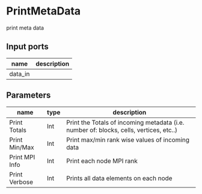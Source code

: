 PrintMetaData
=============
print meta data

Input ports
-----------
|name|description|
|-|-|
|data_in||

Parameters
----------
|name|type|description|
|-|-|-|
|Print Totals|Int|Print the Totals of incoming metadata (i.e. number of: blocks, cells, vertices, etc..)|
|Print Min/Max|Int|Print max/min rank wise values of incoming data|
|Print MPI Info|Int|Print each node MPI rank|
|Print Verbose|Int|Prints all data elements on each node|
